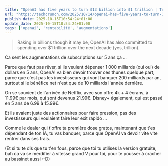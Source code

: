 ```yaml
---
title: "OpenAI has five years to turn $13 billion into $1 trillion | TechCrunch"
url: "https://techcrunch.com/2025/10/14/openai-has-five-years-to-turn-13-billion-into-1-trillion/"
publish_date: 2025-10-15T10:54:24+01:00
update_date: 2025-10-15T10:54:24+01:00
tags: ['openai', 'rentabilité', 'augmentations']
---
```


> Raking in billions though it may be, OpenAI has also committed to spending over $1 trillion over the next decade (yes, trillion).

Ca sent les augmentations de subscriptions sur 5 ans ça ...

Parce que faut pas rêver, si ils veulent dépenser 1 000 milliards (oui oui) de dollars en 5 ans, OpenAI va bien devoir trouver ces thunes quelque part, parce que c'est pas les investisseurs qui vont banquer 200 milliards par an, surtout si le bénéfice net n'est que de 10 milliards l'année dernière.

On se souvient de l'arrivée de Netflix, avec son offre 4k + 4 écrans, à 11.99€ par mois, qui sont devenus 21.99€.
Disney+ également, qui est passé en 5 ans de 6.99 à 15.99€.

Et ils avaient juste des actionnaires pour faire pression, pas des investisseurs qui voulaient faire leur exit rapido ...

Comme le dealer qui t'offre ta première dose gratos, maintenant que t'es dépendant de ton IA, tu vas banquer, parce que OpenAI va devoir vite vite rentrer dans ses frais.

(Et si tu te dis que tu t'en fous, parce que toi tu utilises la version gratuite, bah ca va se merdifier à vitesse grand V pour toi, pour te pousser à cracher au bassinet aussi :-D)